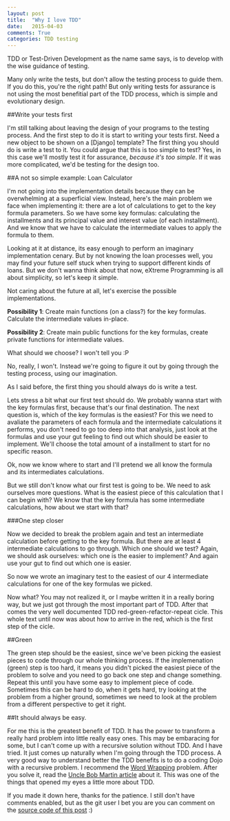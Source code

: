 ```yaml
---
layout: post
title:  "Why I love TDD"
date:   2015-04-03
comments: True
categories: TDD testing
---
```



TDD or Test-Driven Development as the name same says, is to develop with the wise guidance of testing.

Many only write the tests, but don't allow the testing process to guide them. If you do this, you're the right path!
But only writing tests for assurance is not using the most benefitial part of the TDD process, which is simple and
evolutionary design.

##Write your tests first

I'm still talking about leaving the design of your programs to the testing process. And the first step to do it is
start to writing your tests first. Need a new object to be shown on a [Django] template? The first thing you should
do is write a test to it. You could argue that this is too simple to test? Yes, in this case we'll mostly test it for
assurance, *because it's too simple*. If it was more complicated, we'd be testing for the design too.

##A not so simple example: Loan Calculator

I'm not going into the implementation details because they can be overwhelming at a superficial view.
Instead, here's the main problem we face when implementing it: there are a lot of calculations to get to
the key formula parameters. So we have some key formulas: calculating the installments and its principal value
and interest value (of each installment). And we know that we have to calculate the intermediate values to apply
the formula to them.

Looking at it at distance, its easy enough to perform an imaginary implementation cenary. But by not knowing the loan
processes well, you may find your future self stuck when trying to support different kinds of loans.
But we don't wanna think about that now, eXtreme Programming is all about simplicity, so let's keep it simple.

Not caring about the future at all, let's exercise the possible implementations.

**Possibility 1**: Create main functions (on a class?) for the key formulas. Calculate the intermediate values in-place.

**Possibility 2**: Create main public functions for the key formulas, create private functions for intermediate values.

What should we choose?
I won't tell you :P

No, really, I won't. Instead we're going to figure it out by going through the testing process, using our imagination.

As I said before, the first thing you should always do is write a test.

Lets stress a bit what our first test should do. We probably wanna start with the key formulas first, because that's
our final destination. The next question is, which of the key formulas is the easiest? For this we need to avaliate
the parameters of each formula and the intermediate calculations it performs, you don't need to go too deep into that
analysis, just look at the formulas and use your gut feeling to find out which should be easier to implement.
We'll choose the total amount of a installment to start for no specific reason.

Ok, now we know where to start and I'll pretend we all know the formula and its intermediates calculations.

But we still don't know what our first test is going to be. We need to ask ourselves more questions.
What is the easiest piece of this calculation that I can begin with? We know that the key formula has some intermediate
calculations, how about we start with that?

###One step closer

Now we decided to break the problem again and test an intermediate calculation before getting to the
key formula. But there are at least 4 intermediate calculations to go through. Which one should we test?
Again, we should ask ourselves: which one is the easier to implement? And again use your gut to find out which one is easier.


So now we wrote an imaginary test to the easiest of our 4 intermediate calculations for one of the key formulas we picked.

Now what? You may not realized it, or I maybe written it in a really boring way, but we just got through the most important
part of TDD. After that comes the very well documented TDD red-green-refactor-repeat cicle. This whole text until now was
about how to arrive in the red, which is the first step of the cicle.

##Green

The green step should be the easiest, since we've been picking the easiest pieces to code through our whole thinking process.
If the implemenation (green) step is too hard, it means you didn't picked the easiest piece of the problem to solve and you
need to go back one step and change something. Repeat this until you have some easy to implement piece of code. Sometimes this
can be hard to do, when it gets hard, try looking at the problem from a higher ground, sometimes we need to look at the
problem from a different perspective to get it right.

##It should always be easy.

For me this is the greatest benefit of TDD. It has the power to transform a really hard problem into little really easy
ones. This may be embaracing for some, but I can't come up with a recursive solution without TDD. And I have tried.
It just comes up naturally when I'm going through the TDD process. A very good way to understand better the TDD benefits
is to do a coding Dojo with a recursive problem. I recommend the [Word Wrapping](http://www.codingdojo.org/cgi-bin/index.pl?KataWordWrap) problem. After you solve it, read
the [Uncle Bob Martin article](http://thecleancoder.blogspot.nl/2010/10/craftsman-62-dark-path.html) about it. This was one of the things that opened my eyes a little more about TDD.

If you made it down here, thanks for the patience. I still don't have comments enabled, but as the git user I bet you are you
can comment on the [source code of this post](https://github.com/flaviamissi/flaviamissi.github.io/commit/c68d127b07ba30444025fd0474a7ee14cb199eab) :)
